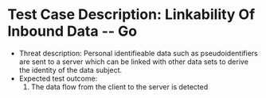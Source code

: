 # Test Case Description: Linkability Of Inbound Data -- Go
- Threat description: Personal identifieable data such as pseudoidentifiers are sent to a server which can be linked with other data sets to derive the identity of the data subject.
- Expected test outcome: 
  1. The data flow from the client to the server is detected